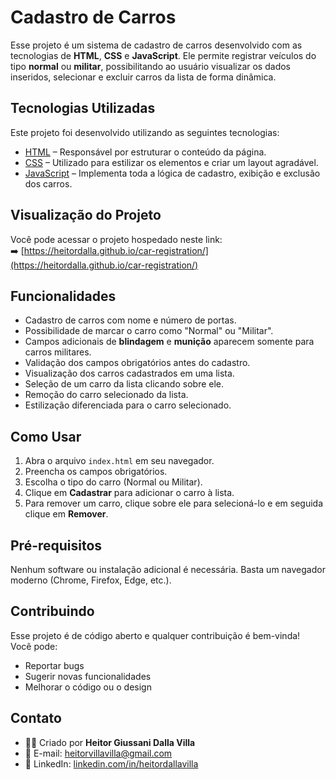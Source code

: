 # Cadastro de Carros

Esse projeto é um sistema de cadastro de carros desenvolvido com as tecnologias de **HTML**, **CSS** e **JavaScript**. Ele permite registrar veículos do tipo **normal** ou **militar**, possibilitando ao usuário visualizar os dados inseridos, selecionar e excluir carros da lista de forma dinâmica.

## Tecnologias Utilizadas

Este projeto foi desenvolvido utilizando as seguintes tecnologias:

- [HTML](https://html.com/) – Responsável por estruturar o conteúdo da página.  
- [CSS](https://css-tricks.com/) – Utilizado para estilizar os elementos e criar um layout agradável.  
- [JavaScript](https://www.javascript.com/) – Implementa toda a lógica de cadastro, exibição e exclusão dos carros.

## Visualização do Projeto

Você pode acessar o projeto hospedado neste link:  
➡️ [https://heitordalla.github.io/car-registration/](https://heitordalla.github.io/car-registration/)

## Funcionalidades

- Cadastro de carros com nome e número de portas.
- Possibilidade de marcar o carro como "Normal" ou "Militar".
- Campos adicionais de **blindagem** e **munição** aparecem somente para carros militares.
- Validação dos campos obrigatórios antes do cadastro.
- Visualização dos carros cadastrados em uma lista.
- Seleção de um carro da lista clicando sobre ele.
- Remoção do carro selecionado da lista.
- Estilização diferenciada para o carro selecionado.

## Como Usar

1. Abra o arquivo `index.html` em seu navegador.
2. Preencha os campos obrigatórios.
3. Escolha o tipo do carro (Normal ou Militar).
4. Clique em **Cadastrar** para adicionar o carro à lista.
5. Para remover um carro, clique sobre ele para selecioná-lo e em seguida clique em **Remover**.

## Pré-requisitos

Nenhum software ou instalação adicional é necessária. Basta um navegador moderno (Chrome, Firefox, Edge, etc.).

## Contribuindo

Esse projeto é de código aberto e qualquer contribuição é bem-vinda!  
Você pode:
- Reportar bugs
- Sugerir novas funcionalidades
- Melhorar o código ou o design

## Contato

- 👨‍💼 Criado por **Heitor Giussani Dalla Villa**  
- 📧 E-mail: [heitorvillavilla@gmail.com](mailto:heitorvillavilla@gmail.com)  
- 💼 LinkedIn: [linkedin.com/in/heitordallavilla](https://www.linkedin.com/in/heitordallavilla)
